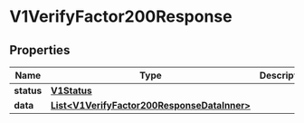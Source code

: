 

# V1VerifyFactor200Response


## Properties

| Name | Type | Description | Notes |
|------------ | ------------- | ------------- | -------------|
|**status** | [**V1Status**](V1Status.md) |  |  [optional] |
|**data** | [**List&lt;V1VerifyFactor200ResponseDataInner&gt;**](V1VerifyFactor200ResponseDataInner.md) |  |  [optional] |



